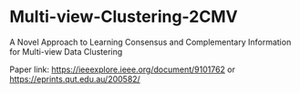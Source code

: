 # Multi-view-Clustering-2CMV
A Novel Approach to Learning Consensus and Complementary Information for Multi-view Data Clustering

Paper link: https://ieeexplore.ieee.org/document/9101762
or https://eprints.qut.edu.au/200582/
